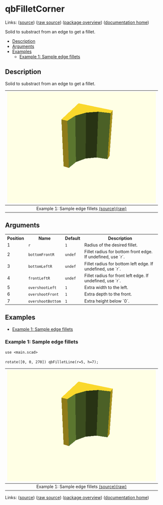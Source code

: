 # qbFilletCorner

Links: ([source](https://github.com/little-blossom/openscad-qbase/blob/master/docs/generated/src/qbFilletCorner.scad)) ([raw source](https://raw.githubusercontent.com/little-blossom/openscad-qbase/master/docs/generated/src/qbFilletCorner.scad)) ([package overview](overview.md)) ([documentation home](../index.md))

Solid to substract from an edge to get a fillet.

* [Description](#description)
* [Arguments](#arguments)
* [Examples](#examples)
  * [Example 1: Sample edge fillets](#example-1-sample-edge-fillets)

## Description


Solid to substract from an edge to get a fillet.

| [![summary-example](qbFilletCorner.md-media/summary-example.png "summary-example")](https://github.com/little-blossom/openscad-qbase/blob/master/docs/generated/qbFilletCorner.md-media/summary-example.png) |
| :---: |
|Example 1: Sample edge fillets [(source)](https://github.com/little-blossom/openscad-qbase/blob/master/docs/generated/qbFilletCorner.md-media/summary-example.scad)[(raw)](https://raw.githubusercontent.com/little-blossom/openscad-qbase/master/docs/generated/qbFilletCorner.md-media/summary-example.scad)|



## Arguments

<table>
<tr><th>Position</th><th>Name</th><th>Default</th><th>Description</th></tr>
<tr><td>1</td><td><code>r</code></td><td><code>1</code></td><td>Radius of the desired fillet.</td></tr>
<tr><td>2</td><td><code>bottomFrontR</code></td><td><code>undef</code></td><td>Fillet radius for bottom front edge. If undefined, use `r`.</td></tr>
<tr><td>3</td><td><code>bottomLeftR</code></td><td><code>undef</code></td><td>Fillet radius for bottom left edge. If undefined, use `r`.</td></tr>
<tr><td>4</td><td><code>frontLeftR</code></td><td><code>undef</code></td><td>Fillet radius for front left edge. If undefined, use `r`.</td></tr>
<tr><td>5</td><td><code>overshootLeft</code></td><td><code>1</code></td><td>Extra width to the left.</td></tr>
<tr><td>6</td><td><code>overshootFront</code></td><td><code>1</code></td><td>Extra depth to the front.</td></tr>
<tr><td>7</td><td><code>overshootBottom</code></td><td><code>1</code></td><td>Extra height below `0`.</td></tr>
</table>

## Examples

* [Example 1: Sample edge fillets](#example-1-sample-edge-fillets)

### Example 1: Sample edge fillets


```openscad
use <main.scad>

rotate([0, 0, 270]) qbFilletLine(r=5, h=7);
```
| [![summary-example](qbFilletCorner.md-media/summary-example.png "summary-example")](https://github.com/little-blossom/openscad-qbase/blob/master/docs/generated/qbFilletCorner.md-media/summary-example.png) |
| :---: |
|Example 1: Sample edge fillets [(source)](https://github.com/little-blossom/openscad-qbase/blob/master/docs/generated/qbFilletCorner.md-media/summary-example.scad)[(raw)](https://raw.githubusercontent.com/little-blossom/openscad-qbase/master/docs/generated/qbFilletCorner.md-media/summary-example.scad)|


Links: ([source](https://github.com/little-blossom/openscad-qbase/blob/master/docs/generated/src/qbFilletCorner.scad)) ([raw source](https://raw.githubusercontent.com/little-blossom/openscad-qbase/master/docs/generated/src/qbFilletCorner.scad)) ([package overview](overview.md)) ([documentation home](../index.md))
